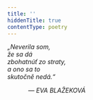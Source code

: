 ```yaml
---
title: ''
hiddenTitle: true
contentType: poetry
---
```


<section>

_„Neverila som,  
že sa dá  
zbohatnúť zo straty,  
a ono sa to  
skutočně nedá.“_

            _— EVA BLAŽEKOVÁ_

</section>

